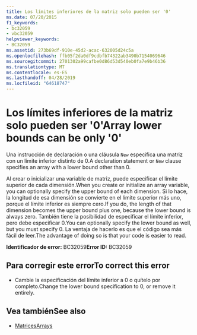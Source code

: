 ```yaml
---
title: Los límites inferiores de la matriz solo pueden ser '0'
ms.date: 07/20/2015
f1_keywords:
- bc32059
- vbc32059
helpviewer_keywords:
- BC32059
ms.assetid: 273b69df-910e-45d2-acac-632005d24c5a
ms.openlocfilehash: ffb05f2da0df9cdbfb74322ab3490b7154069646
ms.sourcegitcommit: 2701302a99cafbe0d86d53d540eb0fa7e9b46b36
ms.translationtype: MT
ms.contentlocale: es-ES
ms.lasthandoff: 04/28/2019
ms.locfileid: "64618747"
---
```

# <a name="array-lower-bounds-can-be-only-0"></a><span data-ttu-id="9b0a5-102">Los límites inferiores de la matriz solo pueden ser '0'</span><span class="sxs-lookup"><span data-stu-id="9b0a5-102">Array lower bounds can be only '0'</span></span>
<span data-ttu-id="9b0a5-103">Una instrucción de declaración o una cláusula `New` especifica una matriz con un límite inferior distinto de 0.</span><span class="sxs-lookup"><span data-stu-id="9b0a5-103">A declaration statement or `New` clause specifies an array with a lower bound other than 0.</span></span>  
  
 <span data-ttu-id="9b0a5-104">Al crear o inicializar una variable de matriz, puede especificar el límite superior de cada dimensión.</span><span class="sxs-lookup"><span data-stu-id="9b0a5-104">When you create or initialize an array variable, you can optionally specify the upper bound of each dimension.</span></span> <span data-ttu-id="9b0a5-105">Si lo hace, la longitud de esa dimensión se convierte en el límite superior más uno, porque el límite inferior es siempre cero.</span><span class="sxs-lookup"><span data-stu-id="9b0a5-105">If you do, the length of that dimension becomes the upper bound plus one, because the lower bound is always zero.</span></span> <span data-ttu-id="9b0a5-106">También tiene la posibilidad de especificar el límite inferior, pero debe especificar 0.</span><span class="sxs-lookup"><span data-stu-id="9b0a5-106">You can optionally specify the lower bound as well, but you must specify 0.</span></span> <span data-ttu-id="9b0a5-107">La ventaja de hacerlo es que el código sea más fácil de leer.</span><span class="sxs-lookup"><span data-stu-id="9b0a5-107">The advantage of doing so is that your code is easier to read.</span></span>  
  
 <span data-ttu-id="9b0a5-108">**Identificador de error:** BC32059</span><span class="sxs-lookup"><span data-stu-id="9b0a5-108">**Error ID:** BC32059</span></span>  
  
## <a name="to-correct-this-error"></a><span data-ttu-id="9b0a5-109">Para corregir este error</span><span class="sxs-lookup"><span data-stu-id="9b0a5-109">To correct this error</span></span>  
  
- <span data-ttu-id="9b0a5-110">Cambie la especificación del límite inferior a 0 o quítelo por completo.</span><span class="sxs-lookup"><span data-stu-id="9b0a5-110">Change the lower bound specification to 0, or remove it entirely.</span></span>  
  
## <a name="see-also"></a><span data-ttu-id="9b0a5-111">Vea también</span><span class="sxs-lookup"><span data-stu-id="9b0a5-111">See also</span></span>

- [<span data-ttu-id="9b0a5-112">Matrices</span><span class="sxs-lookup"><span data-stu-id="9b0a5-112">Arrays</span></span>](../../visual-basic/programming-guide/language-features/arrays/index.md)
